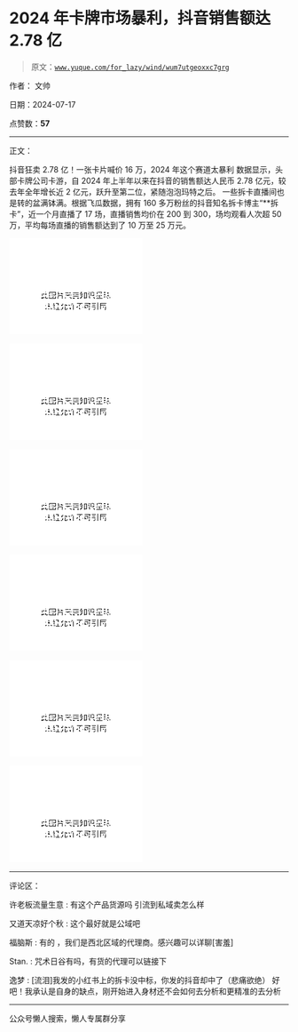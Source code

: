 # 2024 年卡牌市场暴利，抖音销售额达 2.78 亿

> 原文：[`www.yuque.com/for_lazy/wind/wum7utgeoxxc7grg`](https://www.yuque.com/for_lazy/wind/wum7utgeoxxc7grg)

作者： 文帅

日期：2024-07-17

点赞数：**57**

* * *

正文：

抖音狂卖 2.78 亿！一张卡片喊价 16 万，2024 年这个赛道太暴利
数据显示，头部卡牌公司卡游，自 2024 年上半年以来在抖音的销售额达人民币 2.78 亿元，较去年全年增长近 2 亿元，跃升至第二位，紧随泡泡玛特之后。
一些拆卡直播间也是转的盆满钵满。根据飞瓜数据，拥有 160 多万粉丝的抖音知名拆卡博主“**拆卡”，近一个月直播了 17 场，直播销售均价在 200 到 300，场均观看人次超 50 万，平均每场直播的销售额达到了 10 万至 25 万元。

![](img/25e0880937193503be585d28b832c5b4.png "None")

![](img/5101d71a107d8d4d2844a7f65b9563dc.png "None")

![](img/1f41126168839db7d2a8beeb319462b7.png "None")

![](img/fddabf9595ff6224e1592d7978e74ee9.png "None")

![](img/4cfab33343efe24261df7feb215383df.png "None")

![](img/c02329205820013ddb6b14ef73634f22.png "None")

* * *

评论区：

许老板流量生意 : 有这个产品货源吗 引流到私域卖怎么样

又道天凉好个秋 : 这个最好就是公域吧

福脑斯 : 有的 ，我们是西北区域的代理商。感兴趣可以详聊[害羞]

Stan. : 咒术日谷有吗，有货的代理可以链接下

逸梦 : [流泪]我发的小红书上的拆卡没中标，你发的抖音却中了（悲痛欲绝） 好吧！我承认是自身的缺点，刚开始进入身材还不会如何去分析和更精准的去分析

* * *

公众号懒人搜索，懒人专属群分享